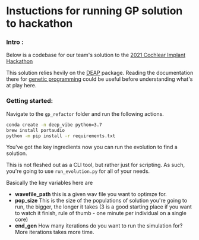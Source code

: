 # Instuctions for running GP solution to hackathon

### Intro : 
Below is a codebase for our team's solution to the [2021 Cochlear Implant Hackathon](https://cihackathon.com/)

This solution relies hevily on the [DEAP](https://deap.readthedocs.io/en/master/) package. Reading the documentation there for [genetic programming](https://en.wikipedia.org/wiki/Genetic_programming) could be useful before understanding what's at play here.



### Getting started:
Navigate to the ```gp_refactor``` folder and run the following actions.
```bash
conda create -n deep_vibe python=3.7
brew install portaudio
python -m pip install -r requirements.txt 
```

You've got the key ingredients now you can run the evolution to find a solution.

This is not fleshed out as a CLI tool, but rather just for scripting. As such, you're going to use ```run_evolution.py``` for all of your needs. 

Basically the key variables here are
* **wavefile_path** this is a given wav file you want to optimze for.
* **pop_size** This is the size of the populations of solution you're going to run, the bigger, the longer it takes (3 is a good starting place if you want to watch it finish, rule of thumb - one minute per individual on a single core)
* **end_gen** How many iterations do you want to run the simulation for? More iterations takes more time.

